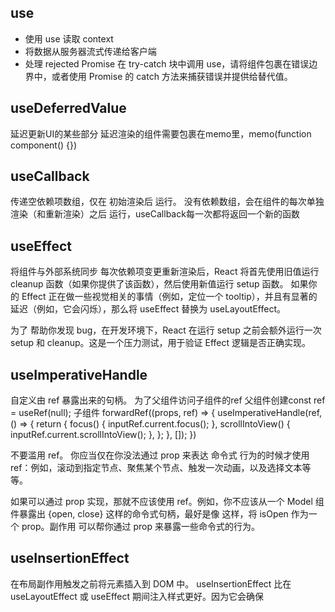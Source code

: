 ## use
- 使用 use 读取 context
- 将数据从服务器流式传递给客户端
- 处理 rejected Promise
在 try-catch 块中调用 use，请将组件包裹在错误边界中，或者使用 Promise 的 catch 方法来捕获错误并提供给替代值。

## useDeferredValue
延迟更新UI的某些部分
延迟渲染的组件需要包裹在memo里，memo(function component() {})

## useCallback
传递空依赖项数组，仅在 初始渲染后 运行。
没有依赖数组，会在组件的每次单独渲染（和重新渲染）之后 运行，useCallback每一次都将返回一个新的函数

## useEffect
将组件与外部系统同步
每次依赖项变更重新渲染后，React 将首先使用旧值运行 cleanup 函数（如果你提供了该函数），然后使用新值运行 setup 函数。
如果你的 Effect 正在做一些视觉相关的事情（例如，定位一个 tooltip），并且有显著的延迟（例如，它会闪烁），那么将 useEffect 替换为 useLayoutEffect。

为了 帮助你发现 bug，在开发环境下，React 在运行 setup 之前会额外运行一次setup 和 cleanup。这是一个压力测试，用于验证 Effect 逻辑是否正确实现。

## useImperativeHandle
自定义由 ref 暴露出来的句柄。
为了父组件访问子组件的ref
父组件创建const ref = useRef(null);
子组件 forwardRef((props, ref) => {
    useImperativeHandle(ref, () => {
    return {
      focus() {
        inputRef.current.focus();
      },
      scrollIntoView() {
        inputRef.current.scrollIntoView();
      },
    };
  }, []);
})

不要滥用 ref。 你应当仅在你没法通过 prop 来表达 命令式 行为的时候才使用 ref：例如，滚动到指定节点、聚焦某个节点、触发一次动画，以及选择文本等等。

如果可以通过 prop 实现，那就不应该使用 ref。例如，你不应该从一个 Model 组件暴露出 {open, close} 这样的命令式句柄，最好是像 <Modal isOpen={isOpen} /> 这样，将 isOpen 作为一个 prop。副作用 可以帮你通过 prop 来暴露一些命令式的行为。



## useInsertionEffect
在布局副作用触发之前将元素插入到 DOM 中。
useInsertionEffect 比在 useLayoutEffect 或 useEffect 期间注入样式更好。因为它会确保 <style> 标签在其它 Effect 运行前被注入。否则，正常的 Effect 中的布局计算将由于过时的样式而出错。
if (typeof window === 'undefined') {
  collectedRulesSet.add(rule);
}
## useLayoutEffect
useLayoutEffect 可能会影响性能。尽可能使用 useEffect。
useLayoutEffect 是 useEffect 的一个版本，在浏览器重新绘制屏幕之前触发。

## useMemo
在每次重新渲染的时候能够缓存计算的结果。
要缓存计算值的函数。它应该是一个没有任何参数的纯函数，并且可以返回任意类型。

## useOptimistic
更乐观地更新用户界面


## useReducer
useReducer 和 useState 非常相似，但是它可以让你把状态更新逻辑从事件处理函数中移动到组件外部。
const [state, dispatch] = useReducer(reducer, { name: 'Taylor', age: 42 });
state 是只读的。即使是对象或数组也不要尝试修改它：

## useRef
帮助引用一个不需要渲染的值。可以是intervalId等
ref不会触发重新渲染

## useState
同一事件中进行多次更新，如果直接修改变量只会执行一次，因为不会更新已经运行代码中的状态，可以使用更新函数

useAsyncEffect


createContext
useContext


# 为什么类组件的渲染方法返回 ReactNode，而函数组件返回 ReactElement？

在React开发中，JSX.Element、ReactNode 和 ReactElement 这三个类型分别代表不同级别的React组件树中的元素，它们在不同的上下文中有着各自的用途。
以下是它们的区别及使用场景的概述：

JSX.Element

定义：
JSX.Element 是当你编写 JSX 语法时，编译器（如Babel）将这些语法转化为等效的 React.createElement() 调用所返回的对象类型。例如，以下 JSX 代码：

const myElement = <div>Hello, World!</div>;
在编译后实际上会变为：

const myElement = React.createElement("div", null, "Hello, World!");
这里的 myElement 类型就是 JSX.Element。

使用场景：

作为组件的返回值：在React组件中，当你直接返回一个JSX表达式（如 <div>...</div>），该组件的返回类型就是 JSX.Element。
作为函数参数：当某个函数接受一个React元素作为参数时，可以将其类型声明为 JSX.Element。例如，一个负责渲染特定元素的高阶组件（HOC）可能有这样的签名：
function withSomeEnhancement(WrappedComponent: React.ComponentType): (props: Props) => JSX.Element { ... }
作为数组元素或对象属性：当需要存储或传递一系列React元素（如在数组中存储多个子组件，或在对象字面量中作为属性值）时，这些元素的类型应为 JSX.Element。
ReactNode

定义：
ReactNode 是一个更宽泛的类型，它包含了所有React认为合法的“节点”，不仅包括 JSX.Element，还包括以下几种类型：

字符串（string）
数字（number）
布尔值（boolean）
null 或 undefined
ReactFragment（由数组或<>...</>语法创建的多个并列子元素）
ReactPortal（用于将子元素插入到DOM的其他位置，如ReactDOM.createPortal()返回的类型）
使用场景：

作为组件的children属性：当一个组件允许接收任意类型的子元素（不仅仅是单一的React元素）时，其 children 属性类型通常被声明为 ReactNode。
这样可以接收字符串、数字、布尔值、空值、React元素数组、Fragments等。
泛型约束：在需要处理可能包含多种React节点类型的集合或结构时，可以使用 ReactNode 作为泛型约束，确保这些结构只包含React认可的节点类型。
ReactElement

定义：
ReactElement 是React组件树中的基础构建块，是一个JavaScript对象，表示一个具体的React组件实例及其相关的属性和子元素。它的结构通常如下：

interface ReactElement<P = any, T extends string | JSXElementConstructor<any> = string | JSXElementConstructor<any>> {
  type: T;
  props: P;
  key?: Key | null;
}
其中：

type：表示组件类型，可以是字符串（HTML标签名）或一个React组件构造函数。
props：一个对象，包含传递给组件的所有属性和方法。
key：可选的，用于React内部的高效更新和排序。
使用场景：

低级别操作：直接操作React组件树（如在自定义的shouldComponentUpdate、React.Children.map等方法中）时，可能会遇到 ReactElement 对象。
类型细化：在需要确保变量或参数具体为React组件实例（而非其他ReactNode类型）时，可以使用 ReactElement 类型。
尽管在大多数情况下，JSX.Element 已足够，但在某些涉及更底层React API或高级类型技巧的场景中，可能需要明确使用 ReactElement。
总结来说：

JSX.Element：用于表示由JSX编译出的单个React元素，常用于组件返回值、函数参数和数据结构。
ReactNode：涵盖所有React允许的节点类型，包括但不限于React元素、基本类型值、Fragments和Portals，常用于组件的children属性和需要处理多种节点类型的情况。
ReactElement：最底层的React组件实例表示，用于直接操作组件树或在需要精确类型控制时使用。
在实际编码中，通常较少直接指定为 ReactElement 类型，更多使用 JSX.Element。
回到顶部
为什么类组件的渲染方法返回 ReactNode，而函数组件返回 ReactElement？
事实上，他们确实返回了不同的东西。组件返回：
render(): ReactNode;

函数是“无状态组件”：

 interface StatelessComponent<P = {}> {
    (props: P & { children?: ReactNode }, context?: any): ReactElement | null;
    // ... doesn't matter
}